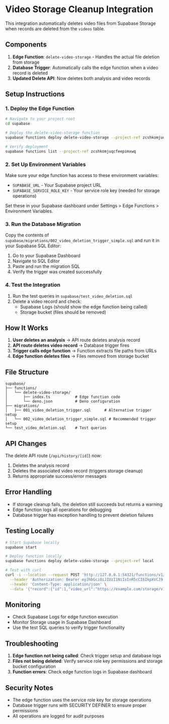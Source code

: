 # Video Storage Cleanup Integration

This integration automatically deletes video files from Supabase Storage when records are deleted from the `videos` table.

## Components

1. **Edge Function**: `delete-video-storage` - Handles the actual file deletion from storage
2. **Database Trigger**: Automatically calls the edge function when a video record is deleted
3. **Updated Delete API**: Now deletes both analysis and video records

## Setup Instructions

### 1. Deploy the Edge Function

```bash
# Navigate to your project root
cd supabase

# Deploy the delete-video-storage function
supabase functions deploy delete-video-storage --project-ref zcshkomjuqcfeepimxwq

# Verify deployment
supabase functions list --project-ref zcshkomjuqcfeepimxwq
```

### 2. Set Up Environment Variables

Make sure your edge function has access to these environment variables:
- `SUPABASE_URL` - Your Supabase project URL
- `SUPABASE_SERVICE_ROLE_KEY` - Your service role key (needed for storage operations)

Set these in your Supabase dashboard under Settings > Edge Functions > Environment Variables.

### 3. Run the Database Migration

Copy the contents of `supabase/migrations/002_video_deletion_trigger_simple.sql` and run it in your Supabase SQL Editor:

1. Go to your Supabase Dashboard
2. Navigate to SQL Editor
3. Paste and run the migration SQL
4. Verify the trigger was created successfully

### 4. Test the Integration

1. Run the test queries in `supabase/test_video_deletion.sql`
2. Delete a video record and check:
   - Supabase Logs (should show the edge function being called)
   - Storage bucket (files should be removed)

## How It Works

1. **User deletes an analysis** → API route deletes analysis record
2. **API route deletes video record** → Database trigger fires
3. **Trigger calls edge function** → Function extracts file paths from URLs
4. **Edge function deletes files** → Files removed from storage bucket

## File Structure

```
supabase/
├── functions/
│   └── delete-video-storage/
│       ├── index.ts           # Edge function code
│       └── deno.json          # Deno configuration
├── migrations/
│   ├── 001_video_deletion_trigger.sql      # Alternative trigger setup
│   └── 002_video_deletion_trigger_simple.sql # Recommended trigger setup
└── test_video_deletion.sql    # Test queries
```

## API Changes

The delete API route (`/api/history/[id]`) now:
1. Deletes the analysis record
2. Deletes the associated video record (triggers storage cleanup)
3. Returns appropriate success/error messages

## Error Handling

- If storage cleanup fails, the deletion still succeeds but returns a warning
- Edge function logs all operations for debugging
- Database trigger has exception handling to prevent deletion failures

## Testing Locally

```bash
# Start Supabase locally
supabase start

# Deploy function locally
supabase functions deploy delete-video-storage --project-ref local

# Test with curl
curl -i --location --request POST 'http://127.0.0.1:54321/functions/v1/delete-video-storage' \
  --header 'Authorization: Bearer eyJhbGciOiJIUzI1NiIsInR5cCI6IkpXVCJ9.eyJpc3MiOiJzdXBhYmFzZS1kZW1vIiwicm9sZSI6ImFub24iLCJleHAiOjE5ODM4MTI5OTZ9.CRXP1A7WOeoJeXxjNni43kdQwgnWNReilDMblYTn_I0' \
  --header 'Content-Type: application/json' \
  --data '{"record":{"id":1,"video_url":"https://example.com/storage/v1/object/public/videos/test.mp4","thumbnail_url":"https://example.com/storage/v1/object/public/videos/thumb.jpg"}}'
```

## Monitoring

- Check Supabase Logs for edge function execution
- Monitor Storage usage in Supabase Dashboard
- Use the test SQL queries to verify trigger functionality

## Troubleshooting

1. **Edge function not being called**: Check trigger setup and database logs
2. **Files not being deleted**: Verify service role key permissions and storage bucket configuration
3. **Function errors**: Check edge function logs in Supabase dashboard

## Security Notes

- The edge function uses the service role key for storage operations
- Database trigger runs with SECURITY DEFINER to ensure proper permissions
- All operations are logged for audit purposes

